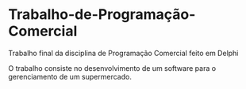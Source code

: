 # Trabalho-de-Programação-Comercial
 Trabalho final da disciplina de Programação Comercial feito em Delphi

O trabalho consiste no desenvolvimento de um software para o gerenciamento de um supermercado.

